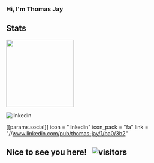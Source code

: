 ### Hi, I'm Thomas Jay



## Stats
<img height="180em" src="https://github-readme-stats.vercel.app/api?username=ThomasJay&show_icons=true&hide_border=true&&count_private=true&include_all_commits=true" />


<!--
**ThomasJay/ThomasJay** is a ✨ _special_ ✨ repository because its `README.md` (this file) appears on your GitHub profile.

Here are some ideas to get you started:

- 🔭 I’m currently working on ...
- 🌱 I’m currently learning ...
- 👯 I’m looking to collaborate on ...
- 🤔 I’m looking for help with ...
- 💬 Ask me about ...
- 📫 How to reach me: ...
- 😄 Pronouns: ...
- ⚡ Fun fact: ...
-->

![linkedin](https://visitor-badge.glitch.me/badge?page_id=page.id)

[[params.social]]
    icon = "linkedin"
    icon_pack = "fa"
    link = "//www.linkedin.com/pub/thomas-jay/1/ba0/3b2"
    
## Nice to see you here! &nbsp; ![visitors](https://visitor-badge.glitch.me/badge?page_id=page.id)

